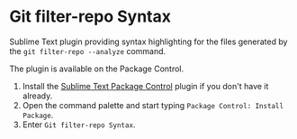 # Git filter-repo Syntax

Sublime Text plugin providing syntax highlighting for the files generated by the `git filter-repo --analyze` command.

The plugin is available on the Package Control.

1. Install the [Sublime Text Package Control](https://packagecontrol.io/) plugin if you don't have it already.
2. Open the command palette and start typing `Package Control: Install Package`.
3. Enter `Git filter-repo Syntax`.

